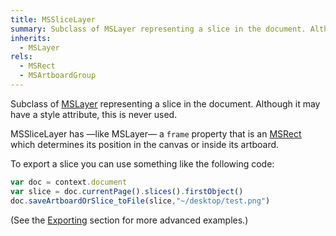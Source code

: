 ```yaml
---
title: MSSliceLayer
summary: Subclass of MSLayer representing a slice in the document. Although it may have a style attribute, this is never used.
inherits:
  - MSLayer
rels:
  - MSRect
  - MSArtboardGroup
---
```


Subclass of [MSLayer](/docs/MSLayer/) representing a slice in the document. Although it may have a style attribute, this is never used.

MSSliceLayer has —like MSLayer— a `frame` property that is an [MSRect](/docs/MSRect/) which determines its position in the canvas or inside its artboard.

To export a slice you can use something like the following code:

```JavaScript
var doc = context.document
var slice = doc.currentPage().slices().firstObject()
doc.saveArtboardOrSlice_toFile(slice,"~/desktop/test.png")
```

(See the [Exporting](/examples/exporting/) section for more advanced examples.)
